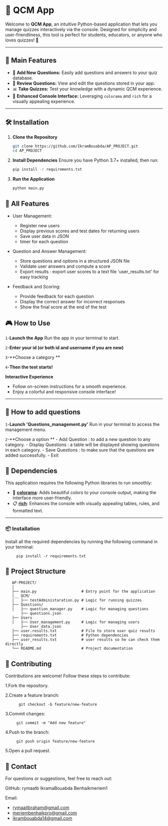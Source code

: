 # 📝 QCM App

Welcome to **QCM App**, an intuitive Python-based application that lets you manage quizzes interactively via the console. Designed for simplicity and user-friendliness, this tool is perfect for students, educators, or anyone who loves quizzes! 🎉

---

## 🌟 Main Features

- 🚀 **Add New Questions:** Easily add questions and answers to your quiz database.
- 📜 **Review Questions:** View and edit the questions stored in your app.
- 📊 **Take Quizzes:** Test your knowledge with a dynamic QCM experience.
- 🎨 **Enhanced Console Interface:** Leveraging `colorama` and `rich` for a visually appealing experience.

---

## 🛠️ Installation

1. **Clone the Repository**
   ```bash
   git clone https://github.com/IkramBouabda/AP_PROJECT.git
   cd AP_PROJECT
   ```
2. **Install Dependencies**
   Ensure you have Python 3.7+ installed, then run:
   ```bash
   pip install -r requirements.txt
   ```
3. **Run the Application**
   ```bash
   python main.py
   ```

## 🌟 All Features

- User Management:

  - Register new users
  - Display previous scores and test dates for returning users
  - Save user data in JSON
  - timer for each question

- Question and Answer Management:

  - Store questions and options in a structured JSON file
  - Validate user answers and compute a score
  - Export results : export user scores to a text file 'user_results.txt' for easy tracking

- Feedback and Scoring:

  - Provide feedback for each question
  - Display the correct answer for incorrect responses
  - Show the final score at the end of the test

## 🎮 How to Use

`1`-**Launch the App**
Run the app in your terminal to start.

`2`-**Enter your id (or both id and username if you are new)** 

`3`-**Choose a category **

`4`-**Then the test starts!**

**Interactive Experience**

- Follow on-screen instructions for a smooth experience.
- Enjoy a colorful and responsive console interface!

---
## :pencil:  How to add questions

`1`-**Launch 'Questions_management.py'**
Run in your terminal to access the management menu.

`2`-**Choose a option **
      - Add Question : to add a new question to any category.
      - Display Questions : a table will be displayed showing questions in each category.
      - Save Questions : to make sure that the questions are added successfully.
      - Exit

## 🛑 Dependencies

This application requires the following Python libraries to run smoothly:

- 🎨 **[colorama](https://pypi.org/project/colorama/)**: Adds beautiful colors to your console output, making the interface more user-friendly.
- 📋 **[rich](https://pypi.org/project/rich/)**: Enhances the console with visually appealing tables, rules, and formatted text.

---

### 📦 Installation

Install all the required dependencies by running the following command in your terminal:

         pip install -r requirements.txt

## 📂 Project Structure

       AP-PROJECT/
       │
       ├── main.py                    # Entry point for the application
       |__ QCM/
       |   ├── testAdministaration.py # Logic for running quizzes
       ├── Questions/
       │   ├── question_manager.py    # Logic for managing questions
           ├── questions.json
       ├── Users
       |   ├── User_management.py     # Logic for managing users
           ├── User_data.json
       ├── user.results.txt           # File to store user quiz results
       ├── requirements.txt           # Python dependencies
       ├── user_results.txt           # user results so he can check them directly 
       └── README.md                  # Project documentation

## 🤝 Contributing

Contributions are welcome! Follow these steps to contribute:

1.Fork the repository.

2.Create a feature branch:

          git checkout -b feature/new-feature

3.Commit changes:

         git commit -m "Add new feature"

4.Push to the branch:

         git push origin feature/new-feature

5.Open a pull request.

## 📧 Contact

For questions or suggestions, feel free to reach out:

GitHub: rymaatb IkramaBouabda Benhaikmeriem1

Email: 
   - rymaaitbraham@gmail.com
   - meriembenhaikpro@gmail.com
   - ikrambouabda14@gmail.com
